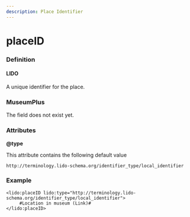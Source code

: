```yaml
---
description: Place Identifier
---
```


# placeID

### Definition

#### LIDO

A unique identifier for the place.

### MuseumPlus

The field does not exist yet.

### Attributes

**@type**

This attribute contains the following default value

`http://terminology.lido-schema.org/identifier_type/local_identifier`

### Example

```markup
<lido:placeID lido:type="http://terminology.lido-schema.org/identifier_type/local_identifier">
     #Location in museum (Link)#
</lido:placeID>
```

